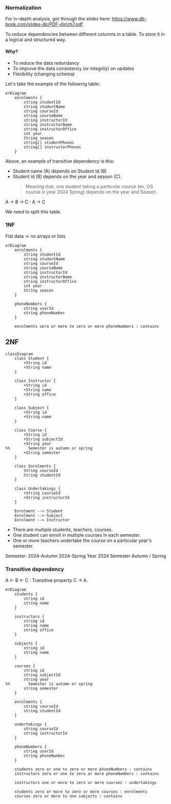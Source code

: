 ### Normalization

For in-depth analysis, got through the slides here:
https://www.db-book.com/slides-dir/PDF-dir/ch7.pdf

To reduce dependencies between different columns in a table.
To store it in a logical and structured way.

#### Why?
- To reduce the data redundancy
- To improve the data consistency (or integrity) on updates
- Flexibility (changing schema)

Let's take the example of the following table:

```mermaid
erDiagram
    enrolments {
        string studentId
        string studentName
        string courseId
        string courseName
        string instructorId
        string instructorName
        string instructorOffice
        int year
        String season
        string[] studentPhones
        string[] instructorPhones
    }
```

Above, an example of transitive dependency is this:
- Student name (A) depends on Student Id (B)
- Student id (B) depends on the year and season (C).
  > Meaning that, one student taking a particular course
  > (ex, OS course in year 2024 Spring) depends on the year and Season.

A -> B -> C : A -> C

We need to split this table.


### 1NF

Flat data -> no arrays or lists

```mermaid
erDiagram
    enrolments {
        string studentId
        string studentName
        string courseId
        string courseName
        string instructorId
        string instructorName
        string instructorOffice
        int year
        String season
    }
    
    phoneNumbers {
        string userId
        string phoneNumber
    }
    
    enrolments zero or more to zero or more phoneNumbers : contains
```

## 2NF

```mermaid
classDiagram
    class Student {
        +String id
        +String name
    }
    
    class Instructor {
        +String id
        +String name
        +String office
    }
    
    class Subject {
        +String id
        +String name
    }
    
    class Course {
        +String id
        +String subjectId
        +String year
%%        Semester is autumn or spring
        +String semester
    }
    
    class Enrolments {
        String courseId
        String studentId
    }
    
    class Undertakings {
        +String courseId
        +String instructorId
    }
    
    Enrolment --> Student
    Enrolment --> Subject
    Enrolment --> Instructor
```

- There are multiple students, teachers, courses.
- One student can enroll in multiple courses in each semester.
- One or more teachers undertake the course on a particular year's semester.

Semester:
2024-Autumn
2024-Spring
Year 2024
Semester Autumn / Spring

### Transitive dependency

A <- B <- C : Transitive property C -> A.

```mermaid
erDiagram
    students {
        string id
        string name
    }
    
    instructors {
        string id
        string name
        string office
    }
    
    subjects {
        string id
        string name
    }
    
    courses {
        string id
        string subjectId
        string year
%%        Semester is autumn or spring
        string semester
    }
    
    enrolments {
        string courseId
        string studentId
    }
    
    undertakings {
        string courseId
        string instructorId
    }
    
    phoneNumbers {
        string userId
        string phoneNumber
    }
    
    students zero or one to zero or more phoneNumbers : contains
    instructors zero or one to zero or more phoneNumbers : contains
    
    instructors one or more to zero or more courses : undertakings
    
    students zero or more to zero or more courses : enrolments
    courses zero or more to one subjects : contains
```

